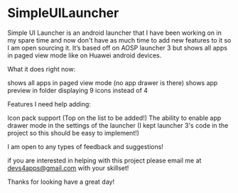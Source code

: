 # SimpleUILauncher

Simple UI Launcher is an android launcher that I have been working on in my spare time and now don't have as much time to add new features to it so I am open sourcing it. It’s based off on AOSP launcher 3 but shows all apps in paged view mode like on Huawei android devices.

What it does right now: 



shows all apps in paged view mode (no app drawer is there) 
shows app preview in folder displaying 9 icons instead of 4

Features I need help adding: 


Icon pack support (Top on the list to be added!) 
The ability to enable app drawer mode in the settings of the launcher (I kept launcher 3's code in the project so this should be easy to implement!)

I am open to any types of feedback and suggestions!

if you are interested in helping with this project please email me at devs4apps@gmail.com with your skillset!

Thanks for looking have a great day!
